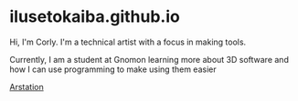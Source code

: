 # ilusetokaiba.github.io
<p> Hi, I'm Corly. I'm a technical artist with a focus in making tools. </p>
<p>       Currently, I am a student at Gnomon learning more about 3D software and how I can use programming to make using them easier </p>
<a href="https://www.mozilla.org/en-US/about/manifesto/">Arstation</a>
